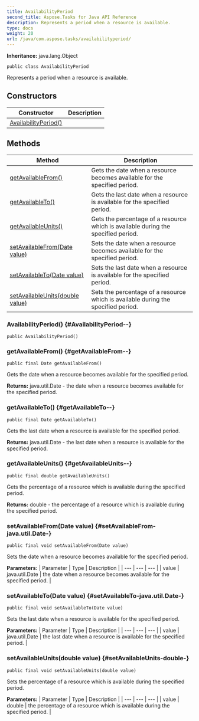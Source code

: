 ```yaml
---
title: AvailabilityPeriod
second_title: Aspose.Tasks for Java API Reference
description: Represents a period when a resource is available.
type: docs
weight: 20
url: /java/com.aspose.tasks/availabilityperiod/
---
```


**Inheritance:**
java.lang.Object
```
public class AvailabilityPeriod
```

Represents a period when a resource is available.
## Constructors

| Constructor | Description |
| --- | --- |
| [AvailabilityPeriod()](#AvailabilityPeriod--) |  |
## Methods

| Method | Description |
| --- | --- |
| [getAvailableFrom()](#getAvailableFrom--) | Gets the date when a resource becomes available for the specified period. |
| [getAvailableTo()](#getAvailableTo--) | Gets the last date when a resource is available for the specified period. |
| [getAvailableUnits()](#getAvailableUnits--) | Gets the percentage of a resource which is available during the specified period. |
| [setAvailableFrom(Date value)](#setAvailableFrom-java.util.Date-) | Sets the date when a resource becomes available for the specified period. |
| [setAvailableTo(Date value)](#setAvailableTo-java.util.Date-) | Sets the last date when a resource is available for the specified period. |
| [setAvailableUnits(double value)](#setAvailableUnits-double-) | Sets the percentage of a resource which is available during the specified period. |
### AvailabilityPeriod() {#AvailabilityPeriod--}
```
public AvailabilityPeriod()
```


### getAvailableFrom() {#getAvailableFrom--}
```
public final Date getAvailableFrom()
```


Gets the date when a resource becomes available for the specified period.

**Returns:**
java.util.Date - the date when a resource becomes available for the specified period.
### getAvailableTo() {#getAvailableTo--}
```
public final Date getAvailableTo()
```


Gets the last date when a resource is available for the specified period.

**Returns:**
java.util.Date - the last date when a resource is available for the specified period.
### getAvailableUnits() {#getAvailableUnits--}
```
public final double getAvailableUnits()
```


Gets the percentage of a resource which is available during the specified period.

**Returns:**
double - the percentage of a resource which is available during the specified period.
### setAvailableFrom(Date value) {#setAvailableFrom-java.util.Date-}
```
public final void setAvailableFrom(Date value)
```


Sets the date when a resource becomes available for the specified period.

**Parameters:**
| Parameter | Type | Description |
| --- | --- | --- |
| value | java.util.Date | the date when a resource becomes available for the specified period. |

### setAvailableTo(Date value) {#setAvailableTo-java.util.Date-}
```
public final void setAvailableTo(Date value)
```


Sets the last date when a resource is available for the specified period.

**Parameters:**
| Parameter | Type | Description |
| --- | --- | --- |
| value | java.util.Date | the last date when a resource is available for the specified period. |

### setAvailableUnits(double value) {#setAvailableUnits-double-}
```
public final void setAvailableUnits(double value)
```


Sets the percentage of a resource which is available during the specified period.

**Parameters:**
| Parameter | Type | Description |
| --- | --- | --- |
| value | double | the percentage of a resource which is available during the specified period. |

